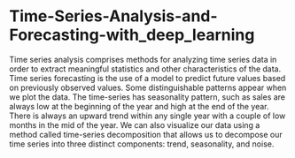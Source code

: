 # Time-Series-Analysis-and-Forecasting-with_deep_learning
Time series analysis comprises methods for analyzing time series data in order to extract meaningful statistics and other characteristics of the data. Time series forecasting is the use of a model to predict future values based on previously observed values. Some distinguishable patterns appear when we plot the data. The time-series has seasonality pattern, such as sales are always low at the beginning of the year and high at the end of the year. There is always an upward trend within any single year with a couple of low months in the mid of the year. We can also visualize our data using a method called time-series decomposition that allows us to decompose our time series into three distinct components: trend, seasonality, and noise.

